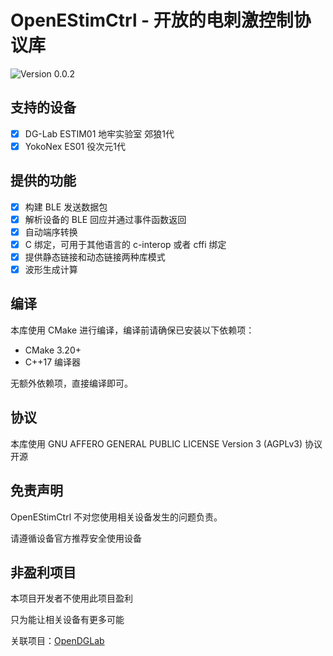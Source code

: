 # OpenEStimCtrl - 开放的电刺激控制协议库

![Version 0.0.2](https://img.shields.io/badge/Version-0.0.2-blue)

## 支持的设备
- [x] DG-Lab ESTIM01 地牢实验室 郊狼1代
- [x] YokoNex ES01 役次元1代

## 提供的功能
- [x] 构建 BLE 发送数据包
- [x] 解析设备的 BLE 回应并通过事件函数返回
- [x] 自动端序转换
- [x] C 绑定，可用于其他语言的 c-interop 或者 cffi 绑定
- [x] 提供静态链接和动态链接两种库模式
- [x] 波形生成计算

## 编译
本库使用 CMake 进行编译，编译前请确保已安装以下依赖项：
- CMake 3.20+
- C++17 编译器

无额外依赖项，直接编译即可。

## 协议
本库使用 GNU AFFERO GENERAL PUBLIC LICENSE Version 3 (AGPLv3) 协议开源

## 免责声明
OpenEStimCtrl 不对您使用相关设备发生的问题负责。

请遵循设备官方推荐安全使用设备

## 非盈利项目
本项目开发者不使用此项目盈利

只为能让相关设备有更多可能

关联项目：[OpenDGLab](opendglab.github.io)